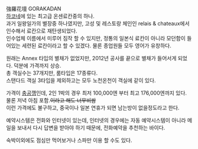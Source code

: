 強羅花壇 GORAKADAN  
[하코네](%ED%95%98%EC%BD%94%EB%84%A4.md)에 있는 최고급 온센료칸중의 하나.  
과거 일왕일가의 별장중 하나였지만, 고성 및 레스토랑 체인인 relais & chateaux에서 인수해서 료칸으로 재탄생되었다.  
인수업체 이름에서 미루어 짐작 할 수 있지만, 정통의 일본식 료칸이 아니라 모던함이 들어있는 세련된 료칸이라고 할 수 있겠다. 물론 종업원들
모두 영어가 유창하다.

원래는 Annex 타입의 별채가 없었지만, 2012년 공사를 끝으로 별채가 들어서게 되었다. 덕분에 가격까지 상승.  
총 객실수는 37개지만, 룸타입은 17종류다.  
스탠다드 객실 3타입을 제외하고는 모두 노천온천이 객실에 같이 있다.

가격이 [충공깽](%EC%B6%A9%EA%B3%B5%EA%B9%BD.md)인데, 2인 1박의 경우 최저 100,000엔 부터 최고
176,000엔까지 있다. 물론 저녁 아침 포함.<del>이라고 해도 너무비쌈</del>  
이런 가격에도 불구하고, 중국이나 일본 연휴가 되면 남는방이 없을정도라고 한다.

예약시스템은 전화와 인터넷이 있는데, 인터넷의 경우에는 자동 예약시스템이 아니라 메일을 보내서 다시 답변을 받아야 하기 때문에, 전화예약을
추천하는 바이다.  

숙박이외에도 점심만 먹어보거나 스파만 이용 할 수도 있다.  

